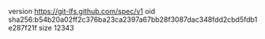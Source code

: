 version https://git-lfs.github.com/spec/v1
oid sha256:b54b20a02ff2c376ba23ca2397a67bb28f3087dac348fdd2cbd5fdb1e287f21f
size 12343
